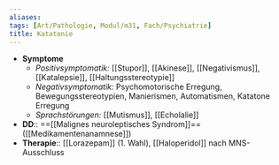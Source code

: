 ```yaml
---
aliases: 
tags: [Art/Pathologie, Modul/m31, Fach/Psychiatrie]
title: Katatonie
---
```

- **Symptome**
	- *Positivsymptomatik:* [[Stupor]], [[Akinese]], [[Negativismus]], [[Katalepsie]], [[Haltungsstereotypie]]
	- *Negativsymptomatik:* Psychomotorische Erregung, Bewegungsstereotypien, Manierismen, Automatismen, Katatone Erregung
	- *Sprachstörungen:* [[Mutismus]], [[Echolalie]]
- **DD**:: ==[[Malignes neuroleptisches Syndrom]]== ([[Medikamentenanamnese]])
- **Therapie**:: [[Lorazepam]] (1. Wahl), [[Haloperidol]] nach MNS-Ausschluss